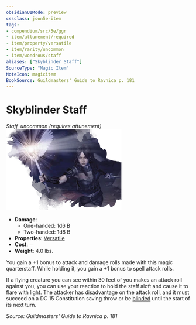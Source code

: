 ```yaml
---
obsidianUIMode: preview
cssclass: json5e-item
tags:
- compendium/src/5e/ggr
- item/attunement/required
- item/property/versatile
- item/rarity/uncommon
- item/wondrous/staff
aliases: ["Skyblinder Staff"]
SourceType: "Magic Item"
NoteIcon: magicitem
BookSource: Guildmasters' Guide to Ravnica p. 181
---
```

# Skyblinder Staff
*Staff, uncommon (requires attunement)*  
![](/3-Mechanics/CLI/items/img/skyblinder-staff.webp#right)  

- **Damage**:
  - One-handed: 1d6 B
  - Two-handed: 1d8 B
- **Properties**: [Versatile](/3-Mechanics/CLI/rules/item-properties.md#Versatile)
- **Cost**: ⏤
- **Weight**: 4.0 lbs.

You gain a +1 bonus to attack and damage rolls made with this magic quarterstaff. While holding it, you gain a +1 bonus to spell attack rolls.

If a flying creature you can see within 30 feet of you makes an attack roll against you, you can use your reaction to hold the staff aloft and cause it to flare with light. The attacker has disadvantage on the attack roll, and it must succeed on a DC 15 Constitution saving throw or be [blinded](/3-Mechanics/CLI/rules/conditions.md#blinded) until the start of its next turn.

*Source: Guildmasters' Guide to Ravnica p. 181*